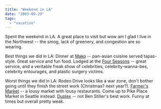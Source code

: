 ```yaml
---
title: "Weekend in LA"
date: "2003-09-29"
tags: 
  - "vacation"
---
```


Spent the weekend in LA. A great place to visit but wow am I glad I live in the Northwest -- the smog, lack of greenery, and congestion are so wearing.  
  
Best things we did in LA: Dinner at [Mako](http://losangeles.restaurantnotes.com/viewtopic.php?t=368 "- MAKO in Beverly Hills is outstanding - The Best Los Angeles Restaurant Guides are your fellow diners!") -- pan-asian cuisine served tapas-style. Great service and fun food. Lodged at the [Four Seasons](http://www.fourseasons.com/losangeles/) -- great service, and a veritable freak show of celebrities, celebrity-wanna-bes, celebrity entourages, and plastic surgery victims.  
  
Worst things we did in LA: Rodeo Drive looks like a war zone, don't bother going until they finish the street work (Christmas? next year?). [Farmer's Market](http://www.farmersmarketla.com/) -- a lousy market with lousy restaurants. Come up to Pike Place Market in Seattle instead. [Duplex](http://www.miramax.com/duplex/) \-- not Ben Stiller's best work. Funny at times but overall pretty weak.
